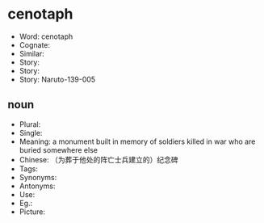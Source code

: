 # cenotaph

- Word: cenotaph
- Cognate: 
- Similar: 
- Story: 
- Story: 
- Story: Naruto-139-005

## noun

- Plural: 
- Single: 
- Meaning: a monument built in memory of soldiers killed in war who are buried somewhere else
- Chinese: （为葬于他处的阵亡士兵建立的）纪念碑
- Tags: 
- Synonyms: 
- Antonyms: 
- Use: 
- Eg.: 
- Picture: 


